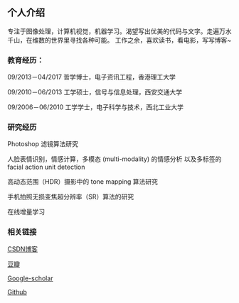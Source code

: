 ## 个人介绍

专注于图像处理，计算机视觉，机器学习。渴望写出优美的代码与文字。走遍万水千山，在维数的世界里寻找各种可能。
工作之余，喜欢读书，看电影，写写博客~

### 教育经历：

09/2013－04/2017 哲学博士，电子资讯工程，香港理工大学

09/2010－06/2013 工学硕士，信号与信息处理，西安交通大学

09/2006－06/2010 工学学士，电子科学与技术，西北工业大学

### 研究经历
Photoshop 滤镜算法研究

人脸表情识别，情感计算，多模态 (multi-modality) 的情感分析
以及多标签的 facial action unit detection

高动态范围（HDR）摄影中的 tone mapping 算法研究

手机拍照无损变焦超分辨率（SR）算法的研究

在线增量学习

### 相关链接

[CSDN博客](http://blog.csdn.net/matrix_space)

[豆瓣](https://www.douban.com/people/shiyi_forever/)

[Google-scholar]()

[Github](https://github.com/chenjunkai2018)



